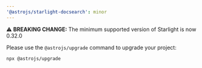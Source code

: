 ```yaml
---
'@astrojs/starlight-docsearch': minor
---
```


⚠️ **BREAKING CHANGE:** The minimum supported version of Starlight is now 0.32.0

Please use the `@astrojs/upgrade` command to upgrade your project:

```sh
npx @astrojs/upgrade
```
